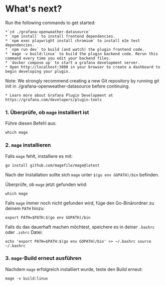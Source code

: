 # What's next?

Run the following commands to get started:

    *`cd ./grafana-openweather-datasource`
    * `npm install` to install frontend dependencies.
    * `npm exec playwright install chromium` to install e2e test dependencies.
    * `npm run dev` to build (and watch) the plugin frontend code.
    * `mage -v build:linux` to build the plugin backend code. Rerun this command every time you edit your backend files.
    * `docker compose up` to start a grafana development server.
    * Open http://localhost:3000 in your browser to create a dashboard to begin developing your plugin.

Note: We strongly recommend creating a new Git repository by running git init in ./grafana-openweather-datasource before continuing.

    * Learn more about Grafana Plugin Development at https://grafana.com/developers/plugin-tools


### **1. Überprüfe, ob `mage` installiert ist**

Führe diesen Befehl aus:

`which mage
`


### **2. `mage` installieren**

Falls `mage` fehlt, installiere es mit:

`go install github.com/magefile/mage@latest`



Nach der Installation sollte sich `mage` unter `$(go env GOPATH)/bin` befinden.

Überprüfe, ob `mage` jetzt gefunden wird:

`which mage `

Falls `mage` immer noch nicht gefunden wird, füge den Go-Binärordner zu deinem `PATH` hinzu:


`export PATH=$PATH:$(go env GOPATH)/bin `


Falls du das dauerhaft machen möchtest, speichere es in deiner `.bashrc` oder `.zshrc` Datei:

`echo 'export PATH=$PATH:$(go env GOPATH)/bin' >> ~/.bashrc
source ~/.bashrc
`


### **3. `mage`-Build erneut ausführen**

Nachdem `mage` erfolgreich installiert wurde, teste den Build erneut:

`mage -v build:linux`
